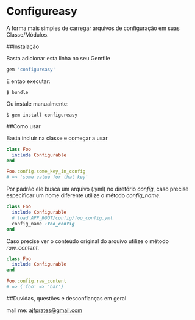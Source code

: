 Configureasy
=============

A forma mais simples de carregar arquivos de configuração em suas Classe/Módulos.

##Instalação

Basta adicionar esta linha no seu Gemfile

```ruby
gem 'configureasy'
```

E entao executar:

    $ bundle

Ou instale manualmente:

    $ gem install configureasy

##Como usar

Basta incluir na classe e começar a usar

```ruby
class Foo
  include Configurable
end

Foo.config.some_key_in_config
# => 'some value for that key'
```

Por padrão ele busca um arquivo (.yml) no diretório _config_, caso precise especificar um nome diferente utilize o método _config_name_.

```ruby
class Foo
  include Configurable
  # load APP_ROOT/config/foo_config.yml
  config_name :foo_config
end
```

Caso precise ver o conteúdo original do arquivo utilize o método _raw_content_.

```ruby
class Foo
  include Configurable
end

Foo.config.raw_content
# => {'foo' => 'bar'}
```

##Duvidas, questões e desconfianças em geral

mail me: ajfprates@gmail.com
